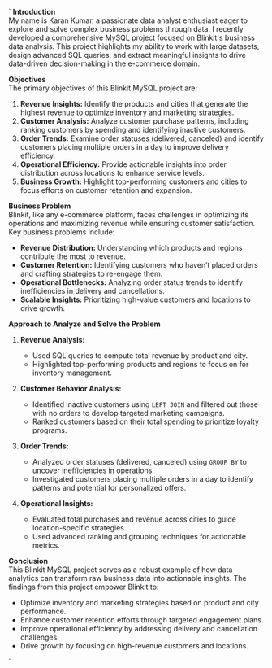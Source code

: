 `
**Introduction**  
My name is Karan Kumar, a passionate data analyst enthusiast eager to explore and solve complex business problems through data. I recently developed a comprehensive MySQL project focused on Blinkit's business data analysis. This project highlights my ability to work with large datasets, design advanced SQL queries, and extract meaningful insights to drive data-driven decision-making in the e-commerce domain.

**Objectives**  
The primary objectives of this Blinkit MySQL project are:  
1. **Revenue Insights:** Identify the products and cities that generate the highest revenue to optimize inventory and marketing strategies.  
2. **Customer Analysis:** Analyze customer purchase patterns, including ranking customers by spending and identifying inactive customers.  
3. **Order Trends:** Examine order statuses (delivered, canceled) and identify customers placing multiple orders in a day to improve delivery efficiency.  
4. **Operational Efficiency:** Provide actionable insights into order distribution across locations to enhance service levels.  
5. **Business Growth:** Highlight top-performing customers and cities to focus efforts on customer retention and expansion.  

 **Business Problem**  
Blinkit, like any e-commerce platform, faces challenges in optimizing its operations and maximizing revenue while ensuring customer satisfaction. Key business problems include:  
- **Revenue Distribution:** Understanding which products and regions contribute the most to revenue.  
- **Customer Retention:** Identifying customers who haven’t placed orders and crafting strategies to re-engage them.  
- **Operational Bottlenecks:** Analyzing order status trends to identify inefficiencies in delivery and cancellations.  
- **Scalable Insights:** Prioritizing high-value customers and locations to drive growth.

**Approach to Analyze and Solve the Problem**  
1. **Revenue Analysis:**  
   - Used SQL queries to compute total revenue by product and city.  
   - Highlighted top-performing products and regions to focus on for inventory management.  

2. **Customer Behavior Analysis:**  
   - Identified inactive customers using `LEFT JOIN` and filtered out those with no orders to develop targeted marketing campaigns.  
   - Ranked customers based on their total spending to prioritize loyalty programs.  

3. **Order Trends:**  
   - Analyzed order statuses (delivered, canceled) using `GROUP BY` to uncover inefficiencies in operations.  
   - Investigated customers placing multiple orders in a day to identify patterns and potential for personalized offers.  

4. **Operational Insights:**  
   - Evaluated total purchases and revenue across cities to guide location-specific strategies.  
   - Used advanced ranking and grouping techniques for actionable metrics.

**Conclusion**  
This Blinkit MySQL project serves as a robust example of how data analytics can transform raw business data into actionable insights. The findings from this project empower Blinkit to:  
- Optimize inventory and marketing strategies based on product and city performance.  
- Enhance customer retention efforts through targeted engagement plans.  
- Improve operational efficiency by addressing delivery and cancellation challenges.  
- Drive growth by focusing on high-revenue customers and locations.

`

